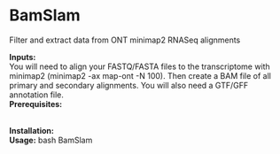 # BamSlam
Filter and extract data from ONT minimap2 RNASeq alignments

<b>Inputs:</b><br>
You will need to align your FASTQ/FASTA files to the transcriptome with minimap2 (minimap2 -ax map-ont -N 100). Then create a BAM file of all primary and secondary alignments. You will also need a GTF/GFF annotation file. 
<br>
<b>Prerequisites:</b>

<br>
<b>Installation:</b>
<br>
<b>Usage:</b>
bash BamSlam <bam_file> <annotation_file> <out_prefix>
<br>

